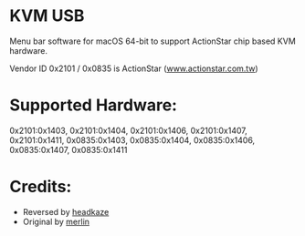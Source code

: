 # KVM USB
Menu bar software for macOS 64-bit to support ActionStar chip based KVM hardware.

Vendor ID 0x2101 / 0x0835 is ActionStar (www.actionstar.com.tw)

# Supported Hardware:
0x2101:0x1403, 0x2101:0x1404, 0x2101:0x1406, 0x2101:0x1407, 0x2101:0x1411, 0x0835:0x1403, 0x0835:0x1404, 0x0835:0x1406, 0x0835:0x1407, 0x0835:0x1411

# Credits:
- Reversed by [headkaze](https://github.com/headkaze)
- Original by [merlin](mailto:merlin@actionstar.com.tw)
